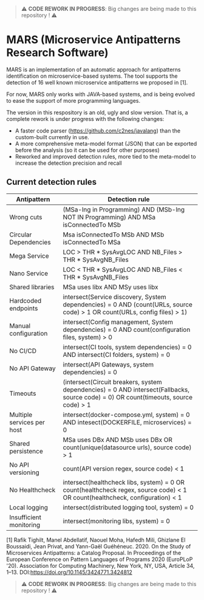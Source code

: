 > :warning: **CODE REWORK IN PROGRESS**: Big changes are being made to this repository ! :warning:

# MARS (Microservice Antipatterns Research Software)

MARS is an implementation of an automatic approach for antipatterns identification on microservice-based systems. The tool supports the detection of 16 well known microservice antipatterns we proposed in [1].

For now, MARS only works with JAVA-based systems, and is being evolved to ease the support of more programming languages.

The version in this respository is an old, ugly and slow version. That is, a complete rework is under progress with the following changes: 

- A faster code parser (https://github.com/c2nes/javalang) than the custom-built currently in use.
- A more comprehensive meta-model format (JSON) that can be exported before the analysis (so it can be used for other purposes)
- Reworked and improved detection rules, more tied to the meta-model to increase the detection precision and recall


## Current detection rules

| Antipattern                | Detection rule                                                                                                                       |
|----------------------------|--------------------------------------------------------------------------------------------------------------------------------------|
| Wrong cuts                 | (MSa-lng in Programming) AND (MSb-lng NOT IN Programming) AND MSa isConnectedTo MSb                                                  |
| Circular Dependencies      | Msa isConnectedTo MSb AND MSb isConnectedTo MSa                                                                                      |
| Mega Service               | LOC > THR * SysAvgLOC AND NB_Files > THR * SysAvgNB_Files                                                                            |
| Nano Service               | LOC < THR * SysAvgLOC AND NB_Files < THR * SysAvgNB_Files                                                                            |
| Shared libraries           | MSa uses libx AND MSy uses libx                                                                                                      |
| Hardcoded endpoints        | intersect(Service discovery, System dependencies) = 0 AND (count(URLs, source code) > 1 OR count(URLs, config files) > 1)            |
| Manual configuration       | intersect(Config management, System dependencies) = 0 AND count(configuration files, system) > 0                                     |
| No CI/CD                   | intersect(CI tools, system dependencies) = 0 AND intersect(CI folders, system) = 0                                                   |
| No API Gateway             | intersect(API Gateways, system dependencies) = 0                                                                                     |
| Timeouts                   | (intersect(Circuit breakers, system dependencies) = 0 AND intersect(Fallbacks, source code) = 0) OR count(timeouts, source code) > 1 |
| Multiple services per host | intersect(docker-compose.yml, system) = 0 AND intesect(DOCKERFILE, microservices) = 0                                                |
| Shared persistence         | MSa uses DBx AND MSb uses DBx OR count(unique(datasource urls), source code) > 1                                                     |
| No API versioning          | count(API version regex, source code) < 1                                                                                            |
| No Healthcheck             | intersect(healthcheck libs, system) = 0 OR count(healthcheck regex, source code) < 1 OR count(healthcheck, configuration) < 1        |
| Local logging              | intersect(distributed logging tool, system) = 0                                                                                      |
| Insufficient monitoring    | intersect(monitoring libs, system) = 0                                                                                               |                                                                                                                   |


[1] Rafik Tighilt, Manel Abdellatif, Naouel Moha, Hafedh Mili, Ghizlane El Boussaidi, Jean Privat, and Yann-Gaël Guéhéneuc. 2020. On the Study of Microservices Antipatterns: a Catalog Proposal. In Proceedings of the European Conference on Pattern Languages of Programs 2020 (EuroPLoP '20). Association for Computing Machinery, New York, NY, USA, Article 34, 1–13. DOI:https://doi.org/10.1145/3424771.3424812


> :warning: **CODE REWORK IN PROGRESS**: Big changes are being made to this repository ! :warning:
